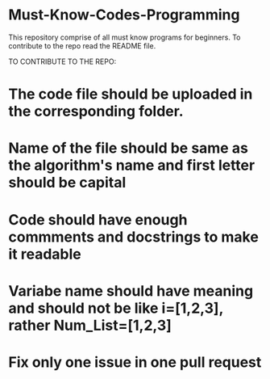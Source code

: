 # Must-Know-Codes-Programming
This repository comprise of all must know programs for beginners. To contribute to the repo read the README file.

TO CONTRIBUTE TO THE REPO:
# The code file should be uploaded in the corresponding folder.
# Name of the file should be same as the algorithm's name and first letter should be capital
# Code should have enough commments and docstrings to make it readable
# Variabe name should have meaning and should not be like i=[1,2,3], rather Num_List=[1,2,3]
# Fix only one issue in one pull request
